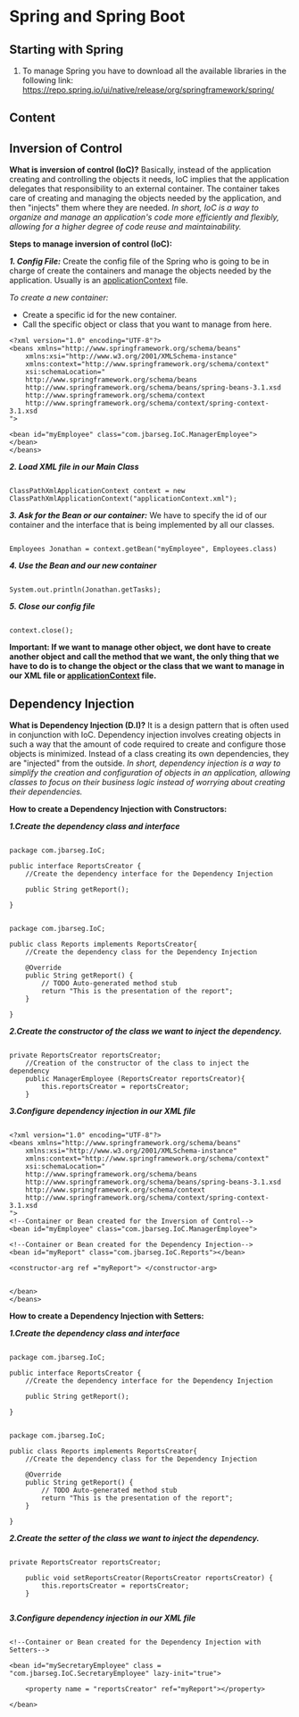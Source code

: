 # Spring and Spring Boot

## Starting with Spring

1.  To manage Spring you have to download all the available libraries in the following link: https://repo.spring.io/ui/native/release/org/springframework/spring/

## Content

## Inversion of Control

**What is inversion of control (IoC)?** Basically, instead of the application creating and controlling the objects it needs, IoC implies that the application delegates that responsibility to an external container. The container takes care of creating and managing the objects needed by the application, and then "injects" them where they are needed. _In short, IoC is a way to organize and manage an application's code more efficiently and flexibly, allowing for a higher degree of code reuse and maintainability._

**Steps to manage inversion of control (IoC):**

**_1. Config File:_** Create the config file of the Spring who is going to be in charge of create the containers and manage the objects needed by the application. Usually is an [applicationContext](https://github.com/Jbarseg/Learning-Spring-and-Spring-Boot/blob/master/applicationContext.xml) file.

_To create a new container:_

- Create a specific id for the new container.
- Call the specific object or class that you want to manage from here.

```
<?xml version="1.0" encoding="UTF-8"?>
<beans xmlns="http://www.springframework.org/schema/beans"
    xmlns:xsi="http://www.w3.org/2001/XMLSchema-instance"
    xmlns:context="http://www.springframework.org/schema/context"
    xsi:schemaLocation="
    http://www.springframework.org/schema/beans
    http://www.springframework.org/schema/beans/spring-beans-3.1.xsd
    http://www.springframework.org/schema/context
    http://www.springframework.org/schema/context/spring-context-3.1.xsd
">

<bean id="myEmployee" class="com.jbarseg.IoC.ManagerEmployee">
</bean>
</beans>

```

**_2. Load XML file in our Main Class_**

```

ClassPathXmlApplicationContext context = new ClassPathXmlApplicationContext("applicationContext.xml");

```

**_3. Ask for the Bean or our container:_** We have to specify the id of our container and the interface that is being implemented by all our classes.

```

Employees Jonathan = context.getBean("myEmployee", Employees.class)

```

**_4. Use the Bean and our new container_**

```

System.out.println(Jonathan.getTasks);

```

**_5. Close our config file_**

```

context.close();

```

**Important: If we want to manage other object, we dont have to create another object and call the method that we want, the only thing that we have to do is to change the object or the class that we want to manage in our XML file or [applicationContext](https://github.com/Jbarseg/Learning-Spring-and-Spring-Boot/blob/master/applicationContext.xml) file.**

## Dependency Injection

**What is Dependency Injection (D.I)?** It is a design pattern that is often used in conjunction with IoC. Dependency injection involves creating objects in such a way that the amount of code required to create and configure those objects is minimized. Instead of a class creating its own dependencies, they are "injected" from the outside. _In short, dependency injection is a way to simplify the creation and configuration of objects in an application, allowing classes to focus on their business logic instead of worrying about creating their dependencies._

**How to create a Dependency Injection with Constructors:**

**_1.Create the dependency class and interface_**

```

package com.jbarseg.IoC;

public interface ReportsCreator {
    //Create the dependency interface for the Dependency Injection

    public String getReport();

}

```
```

package com.jbarseg.IoC;

public class Reports implements ReportsCreator{
    //Create the dependency class for the Dependency Injection

    @Override
    public String getReport() {
        // TODO Auto-generated method stub
        return "This is the presentation of the report";
    }

}

```

**_2.Create the constructor of the class we want to inject the dependency._**

```

private ReportsCreator reportsCreator;
    //Creation of the constructor of the class to inject the dependency
    public ManagerEmployee (ReportsCreator reportsCreator){
        this.reportsCreator = reportsCreator;
    }

```

**_3.Configure dependency injection in our XML file_**

```

<?xml version="1.0" encoding="UTF-8"?>
<beans xmlns="http://www.springframework.org/schema/beans"
    xmlns:xsi="http://www.w3.org/2001/XMLSchema-instance"
    xmlns:context="http://www.springframework.org/schema/context"
    xsi:schemaLocation="
    http://www.springframework.org/schema/beans
    http://www.springframework.org/schema/beans/spring-beans-3.1.xsd
    http://www.springframework.org/schema/context
    http://www.springframework.org/schema/context/spring-context-3.1.xsd
">
<!--Container or Bean created for the Inversion of Control-->
<bean id="myEmployee" class="com.jbarseg.IoC.ManagerEmployee">

<!--Container or Bean created for the Dependency Injection-->
<bean id="myReport" class="com.jbarseg.IoC.Reports"></bean>

<constructor-arg ref ="myReport"> </constructor-arg>


</bean>
</beans>

```

**How to create a Dependency Injection with Setters:**

**_1.Create the dependency class and interface_**

```

package com.jbarseg.IoC;

public interface ReportsCreator {
    //Create the dependency interface for the Dependency Injection

    public String getReport();

}

```
```

package com.jbarseg.IoC;

public class Reports implements ReportsCreator{
    //Create the dependency class for the Dependency Injection

    @Override
    public String getReport() {
        // TODO Auto-generated method stub
        return "This is the presentation of the report";
    }

}

```

**_2.Create the setter of the class we want to inject the dependency._**

```

private ReportsCreator reportsCreator;

    public void setReportsCreator(ReportsCreator reportsCreator) {
        this.reportsCreator = reportsCreator;
    }


```

**_3.Configure dependency injection in our XML file_**

```

<!--Container or Bean created for the Dependency Injection with Setters-->

<bean id="mySecretaryEmployee" class = "com.jbarseg.IoC.SecretaryEmployee" lazy-init="true">

    <property name = "reportsCreator" ref="myReport"></property>

</bean>

```